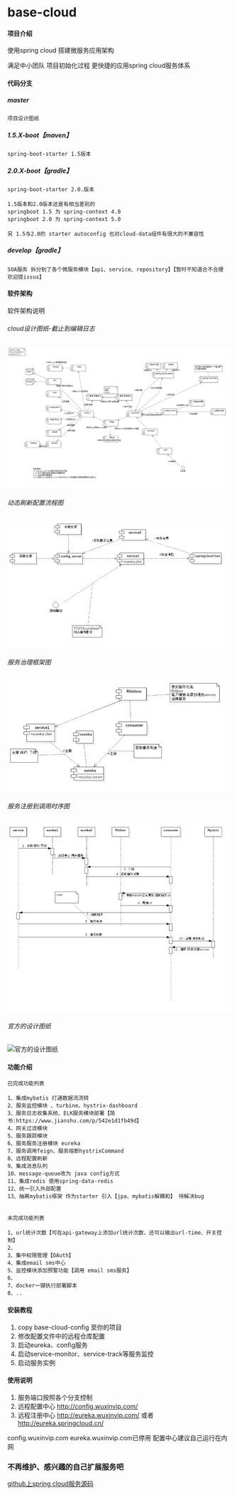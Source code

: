 # base-cloud

#### 项目介绍
使用spring cloud 搭建微服务应用架构

满足中小团队 项目初始化过程 更快捷的应用spring cloud服务体系


#### 代码分支 


##### master
    项目设计图纸

##### 1.5.X-boot【maven】
    spring-boot-starter 1.5版本

##### 2.0.X-boot【gradle】
    spring-boot-starter 2.0.版本
    
    1.5版本和2.0版本还是有相当差别的 
    springboot 1.5 为 spring-context 4.0
    springboot 2.0 为 spring-context 5.0
    
    另 1.5与2.0的 starter autoconfig 也对cloud-data组件有很大的不兼容性


##### develop【gradle】
    SOA服务 拆分到了各个微服务模块【api、service、repository】【暂时不知道合不合理 欢迎提issus】



#### 软件架构
软件架构说明

###### cloud设计图纸-截止到编辑日志

![cloud设计图纸]( cloud-uml/base-cloud.jpg "cloud架构图-截止到编辑日志")

######  动态刷新配置流程图
![cloud设计图纸]( cloud-uml/动态刷新配置流程图.jpg "动态刷新配置流程图--截止到编辑日志")

######  服务治理框架图
![cloud设计图纸]( cloud-uml/服务治理框架图.jpg "服务治理框架图-截止到编辑日志")

######  服务注册到调用时序图
![cloud设计图纸]( cloud-uml/服务注册到调用时序图.jpg "服务注册到调用时序图-截止到编辑日志")

###### 官方的设计图纸

![官方的设计图纸](https://upload-images.jianshu.io/upload_images/6434888-33821ee404f1f004.png?imageMogr2/auto-orient/strip%7CimageView2/2/w/1240)

#### 功能介绍
```
已完成功能列表

1、集成mybatis 打通数据流流转
2、服务监控模块 、turbine、hystrix-dashboard
3、服务日志收集系统、ELK服务模块部署【简书:https://www.jianshu.com/p/542e1d1fb49d】
4、网关过滤模块
5、服务跟踪模块
6、服务服务注册模块 eureka
7、服务调用feign、服务熔断hystrixCommand
8、远程配置刷新
9、集成消息队列
10、message-queue改为 java config方式 
11、集成redis 使用spring-data-redis
12、统一引入外部配置
13、抽离mybatis框架 作为starter 引入【jpa、mybatis解耦和】 待解决bug


未完成功能列表

1、url统计次数【可在api-gateway上添加url统计次数、还可以输出url-time、开关控制】
2、
3、集中权限管理【OAuth】
4、集成email sms中心
5、监控模块添加预警功能【调用 email sms服务】
6、
7、docker一键执行部署脚本
8、..

```



#### 安装教程

1. copy base-cloud-config 至你的项目
2. 修改配置文件中的远程仓库配置
3. 启动eureka、config服务
4. 启动service-monitor、service-track等服务监控
5. 启动服务实例

#### 使用说明


1. 服务端口按照各个分支控制
2. 远程配置中心 http://config.wuxinvip.com/
3. 远程注册中心 http://eureka.wuxinvip.com/ 或者 http://eureka.springcloud.cn/


config.wuxinvip.com eureka.wuxinvip.com已停用 配置中心建议自己运行在内网


### 不再维护、感兴趣的自己扩展服务吧

[github上spring cloud服务源码](https://github.com/spring-cloud)
